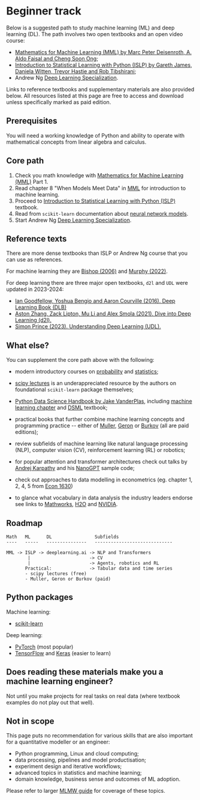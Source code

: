 # Beginner track

Below is a suggested path to study machine learning (ML) and deep learning (DL).
The path involves two open textbooks and an open video course:

- [Mathematics for Machine Learning (MML) by Marc Peter Deisenroth, A. Aldo Faisal and Cheng Soon Ong][mml];
- [Introduction to Statistical Learning with Python (ISLP) by Gareth James, Daniela Witten, Trevor Hastie and Rob Tibshirani](https://www.statlearning.com/);
- Andrew Ng [Deep Learning Specialization][dls].

Links to reference textbooks and supplementary materials are also provided below.
All resources listed at this page are free to access and download
unless specifically marked as paid edition.

## Prerequisites

You will need a working knowledge of Python and ability
to operate with mathematical concepts from linear algebra and calculus.

## Core path

1. Check you math knowledge with [Mathematics for Machine Learning (MML)][mml] Part 1.
2. Read chapter 8 "When Models Meet Data" in [MML][mml] for introduction to machine learning.
3. Proceed to
   [Introduction to Statistical Learning with Python (ISLP)](https://www.statlearning.com/)
   textbook.
4. Read from `scikit-learn` documentation about [neural network models](https://scikit-learn.org/stable/modules/neural_networks_supervised.html#neural-network-models-supervised).
5. Start Andrew Ng [Deep Learning Specialization][dls].

[dls]: https://www.deeplearning.ai/courses/deep-learning-specialization/
[mml]: https://mml-book.github.io/

## Reference texts

There are more dense textbooks than ISLP or Andrew Ng course that you can use as references.

For machine learning they are
[Bishop (2006)](https://www.microsoft.com/en-us/research/uploads/prod/2006/01/Bishop-Pattern-Recognition-and-Machine-Learning-2006.pdf)
and [Murphy (2022)](https://probml.github.io/pml-book/book1.html).

For deep learning there are three major open textbooks,
`d2l` and `UDL` were updated in 2023-2024:

- [Ian Goodfellow, Yoshua Bengio and Aaron Courville (2016). Deep Learning Book (DLB)](https://www.deeplearningbook.org/)
- [Aston Zhang, Zack Lipton, Mu Li and Alex Smola (2021). Dive into Deep Learning (d2l).](https://d2l.ai/)
- [Simon Prince (2023). Understanding Deep Learning (UDL).](https://udlbook.github.io/udlbook/)

## What else?

You can supplement the core path above with the following:

- modern introductory courses on [probability](https://probability4datascience.com/)
  and [statistics](https://jverzani.github.io/UsingJ/index.html);

- [scipy lectures](https://lectures.scientific-python.org/) is an
  underappreciated resource by the authors on foundational `scikit-learn`
  package themselves;

- [Python Data Science Handbook by Jake VanderPlas](https://jakevdp.github.io/PythonDataScienceHandbook/), including [machine learning chapter](https://jakevdp.github.io/PythonDataScienceHandbook/#5.-Machine-Learning) and [DSML](https://people.smp.uq.edu.au/DirkKroese/DSML/) textbook;

- practical books that further combine machine learning concepts and programming practice
  -- either of [Muller](https://amueller.github.io/#book),
  [Geron](https://www.oreilly.com/library/view/hands-on-machine-learning/9781098125967/)
  or [Burkov](https://themlbook.com/) (all are paid editions);

- review subfields of machine learning like natural language processing (NLP),
  computer vision (CV), reinforcement learning (RL) or robotics;

- for popular attention and transformer architectures check out talks by
  [Andrej Karpathy](https://karpathy.ai/)
  and his [NanoGPT](https://github.com/karpathy/nanoGPT) sample code;

- check out approaches to data modelling in econometrics (eg. chapter 1, 2, 4, 5 from [Econ 1630](https://github.com/jonathandroth/Econ1630_Github))

- to glance what vocabulary in data analysis the industry leaders endorse see links to
  [Mathworks](https://www.mathworks.com/discovery.html),
  [H2O](https://h2o.ai/wiki/) and
  [NVIDIA](https://www.nvidia.com/en-us/glossary/).

## Roadmap

```
Math   ML      DL                Subfields
----   -----   ---------------   -----------------------------

MML -> ISLP -> deeplearning.ai -> NLP and Transformers
        |                      -> CV
        |                      -> Agents, robotics and RL
       Practical:              -> Tabular data and time series
       - scipy lectures (free)
       - Muller, Geron or Burkov (paid)
```

## Python packages

Machine learning:

- [scikit-learn](https://scikit-learn.org/stable/index.html)

<!-- - xgboost -->

Deep learning:

- [PyTorch](https://pytorch.org/) (most popular)
- [TensorFlow](https://www.tensorflow.org/) and [Keras](https://www.tensorflow.org/guide/keras) (easier to learn)

## Does reading these materials make you a machine learning engineer?

Not until you make projects for real tasks on real data
(where textbook examples do not play out that well).

## Not in scope

This page puts no recommendation for various skills
that are also important for a quantitative modeller or an engineer:

- Python programming, Linux and cloud computing;
- data processing, pipelines and model productisation;
- experiment design and iterative workflows;
- advanced topics in statistics and machine learning;
- domain knowledge, business sense and outcomes of ML adoption.

Please refer to larger [MLMW guide](mlmw.md) for coverage of these topics.

<!--

## Engineering and data path

```
Linux -> Python -> Data processing -> Cloud -> Orchestration
                   - SQL/NoSQL        - AWS    - Apache Airflow
                   - Hadoop/Spark     - GCS
                                      - Azure

```
-->
